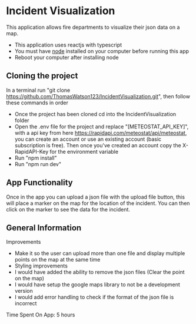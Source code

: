 # Incident Visualization

This application allows fire departments to visualize their json data on a map.
- This application uses reactjs with typescript
- You must have [node](https://nodejs.org/en/download) installed on your computer before running this app
- Reboot your computer after installing node

## Cloning the project

In a terminal run "git clone https://github.com/ThomasWatson123/IncidentVisualization.git", then follow these commands in order
- Once the project has been cloned cd into the IncidentVisualization folder
- Open the .env file for the project and replace "\[METEOSTAT_API_KEY\]", with a api key from here https://rapidapi.com/meteostat/api/meteostat, you can create an account or use an existing account (basic subscription is free). Then once you've created an account copy the X-RapidAPI-Key for the environment variable
- Run "npm install"
- Run "npm run dev"

## App Functionality

Once in the app you can upload a json file with the upload file button, this will place a marker on the map for the location of the incident. You can then click on the marker to see the data for the incident.

## General Information

Improvements
- Make it so the user can upload more than one file and display multiple points on the map at the same time
- Styling improvements
- I would have added the ability to remove the json files (Clear the point on the map)
- I would have setup the google maps library to not be a development version
- I would add error handling to check if the format of the json file is incorrect

Time Spent On App: 5 hours
